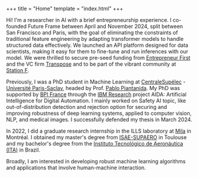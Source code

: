 +++
title = "Home"
template = "index.html"
+++

Hi! I'm a researcher in AI with a brief entrepreneurship experience. I co-founded Future Frame between April and November 2024, split between San Francisco and Paris, with the goal of eliminating the constraints of traditional feature engineering by adapting transformer models to handle structured data effectively. We launched an API platform designed for data scientists, making it easy for them to fine-tune and run inferences with our model. We were thrilled to secure pre-seed funding from [Entrepreneur First](https://www.joinef.com/) and the VC firm [Transpose](https://www.transposeplatform.vc/) and to be part of the vibrant community at [Station F](https://stationf.co/).

Previously, I was a PhD student in Machine Learning at [CentraleSupélec](https://www.centralesupelec.fr/) - [Université Paris-Saclay](https://www.universite-paris-saclay.fr/), headed by Prof. [Pablo Piantanida](https://sites.google.com/mila.quebec/pablo-piantanida/home). My PhD was supported by [BPI France](https://www.bpifrance.com/) through the [IBM Research](https://research.ibm.com/) project AIDA: Artificial Intelligence for Digital Automation. I mainly worked on Safety AI topic, like out-of-distribution detection and rejection option for securing and improving robustness of deep learning systems, applied to computer vision, NLP, and medical images. I successfully defended my thesis in March 2024.

In 2022, I did a graduate research internship in the ILLS laboratory at [Mila](https://mila.quebec/en/) in Montréal. I obtained my master's degree from [ISAE-SUPAERO](https://www.isae-supaero.fr/en/) in Toulouse and my bachelor's degree from the [Instituto Tecnológico de Aeronáutica (ITA)](https://ita.br/) in Brazil.

Broadly, I am interested in developing robust machine learning algorithms and applications that involve human-machine interaction.
